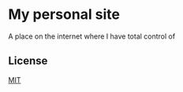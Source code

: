 # My personal site

A place on the internet where I have total control of


## License
[MIT](https://choosealicense.com/licenses/mit/)
